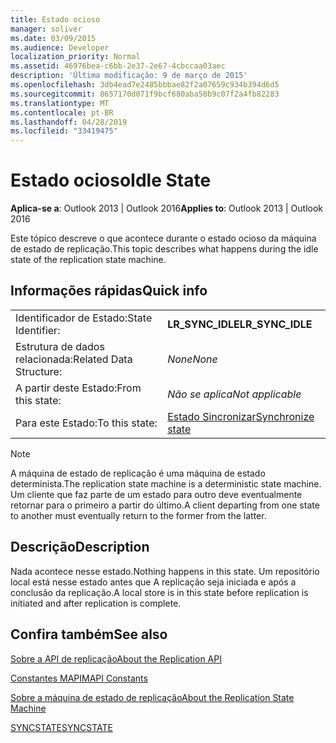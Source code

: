 ```yaml
---
title: Estado ocioso
manager: soliver
ms.date: 03/09/2015
ms.audience: Developer
localization_priority: Normal
ms.assetid: 46976bea-c6bb-2e37-2e67-4cbccaa03aec
description: 'Última modificação: 9 de março de 2015'
ms.openlocfilehash: 3db4ead7e2485bbbae82f2a07659c934b394d6d5
ms.sourcegitcommit: 8657170d071f9bcf680aba50b9c07f2a4fb82283
ms.translationtype: MT
ms.contentlocale: pt-BR
ms.lasthandoff: 04/28/2019
ms.locfileid: "33419475"
---
```

# <a name="idle-state"></a><span data-ttu-id="c7e31-103">Estado ocioso</span><span class="sxs-lookup"><span data-stu-id="c7e31-103">Idle State</span></span>

  
  
<span data-ttu-id="c7e31-104">**Aplica-se a**: Outlook 2013 | Outlook 2016</span><span class="sxs-lookup"><span data-stu-id="c7e31-104">**Applies to**: Outlook 2013 | Outlook 2016</span></span> 
  
 <span data-ttu-id="c7e31-105">Este tópico descreve o que acontece durante o estado ocioso da máquina de estado de replicação.</span><span class="sxs-lookup"><span data-stu-id="c7e31-105">This topic describes what happens during the idle state of the replication state machine.</span></span> 
  
## <a name="quick-info"></a><span data-ttu-id="c7e31-106">Informações rápidas</span><span class="sxs-lookup"><span data-stu-id="c7e31-106">Quick info</span></span>

|||
|:-----|:-----|
|<span data-ttu-id="c7e31-107">Identificador de Estado:</span><span class="sxs-lookup"><span data-stu-id="c7e31-107">State Identifier:</span></span>  <br/> |<span data-ttu-id="c7e31-108">**LR_SYNC_IDLE**</span><span class="sxs-lookup"><span data-stu-id="c7e31-108">**LR_SYNC_IDLE**</span></span> <br/> |
|<span data-ttu-id="c7e31-109">Estrutura de dados relacionada:</span><span class="sxs-lookup"><span data-stu-id="c7e31-109">Related Data Structure:</span></span>  <br/> | <span data-ttu-id="c7e31-110">*None*</span><span class="sxs-lookup"><span data-stu-id="c7e31-110">*None*</span></span>  <br/> |
|<span data-ttu-id="c7e31-111">A partir deste Estado:</span><span class="sxs-lookup"><span data-stu-id="c7e31-111">From this state:</span></span>  <br/> | <span data-ttu-id="c7e31-112">*Não se aplica*</span><span class="sxs-lookup"><span data-stu-id="c7e31-112">*Not applicable*</span></span>  <br/> |
|<span data-ttu-id="c7e31-113">Para este Estado:</span><span class="sxs-lookup"><span data-stu-id="c7e31-113">To this state:</span></span>  <br/> |[<span data-ttu-id="c7e31-114">Estado Sincronizar</span><span class="sxs-lookup"><span data-stu-id="c7e31-114">Synchronize state</span></span>](synchronize-state.md) <br/> |
   
> [!NOTE]
> <span data-ttu-id="c7e31-115">A máquina de estado de replicação é uma máquina de estado determinista.</span><span class="sxs-lookup"><span data-stu-id="c7e31-115">The replication state machine is a deterministic state machine.</span></span> <span data-ttu-id="c7e31-116">Um cliente que faz parte de um estado para outro deve eventualmente retornar para o primeiro a partir do último.</span><span class="sxs-lookup"><span data-stu-id="c7e31-116">A client departing from one state to another must eventually return to the former from the latter.</span></span> 
  
## <a name="description"></a><span data-ttu-id="c7e31-117">Descrição</span><span class="sxs-lookup"><span data-stu-id="c7e31-117">Description</span></span>

<span data-ttu-id="c7e31-118">Nada acontece nesse estado.</span><span class="sxs-lookup"><span data-stu-id="c7e31-118">Nothing happens in this state.</span></span> <span data-ttu-id="c7e31-119">Um repositório local está nesse estado antes que A replicação seja iniciada e após a conclusão da replicação.</span><span class="sxs-lookup"><span data-stu-id="c7e31-119">A local store is in this state before replication is initiated and after replication is complete.</span></span>
  
## <a name="see-also"></a><span data-ttu-id="c7e31-120">Confira também</span><span class="sxs-lookup"><span data-stu-id="c7e31-120">See also</span></span>



[<span data-ttu-id="c7e31-121">Sobre a API de replicação</span><span class="sxs-lookup"><span data-stu-id="c7e31-121">About the Replication API</span></span>](about-the-replication-api.md)
  
[<span data-ttu-id="c7e31-122">Constantes MAPI</span><span class="sxs-lookup"><span data-stu-id="c7e31-122">MAPI Constants</span></span>](mapi-constants.md)
  
[<span data-ttu-id="c7e31-123">Sobre a máquina de estado de replicação</span><span class="sxs-lookup"><span data-stu-id="c7e31-123">About the Replication State Machine</span></span>](about-the-replication-state-machine.md)
  
[<span data-ttu-id="c7e31-124">SYNCSTATE</span><span class="sxs-lookup"><span data-stu-id="c7e31-124">SYNCSTATE</span></span>](syncstate.md)

